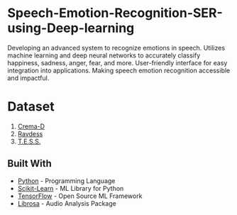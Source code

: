 # Speech-Emotion-Recognition-SER-using-Deep-learning
Developing an advanced system to recognize emotions in speech. Utilizes machine learning and deep neural networks to accurately classify happiness, sadness, anger, fear, and more. User-friendly interface for easy integration into applications. Making speech emotion recognition accessible and impactful.

# Dataset
1. [Crema-D](https://www.kaggle.com/datasets/ejlok1/cremad)
2. [Ravdess](https://www.kaggle.com/datasets/uwrfkaggler/ravdess-emotional-speech-audio)
3. [T.E.S.S.](https://www.kaggle.com/datasets/ejlok1/toronto-emotional-speech-set-tess)

## Built With

- [Python](https://www.python.org) - Programming Language
- [Scikit-Learn](https://scikit-learn.org) - ML Library for Python
- [TensorFlow](https://www.tensorflow.org) - Open Source ML Framework
- [Librosa](https://librosa.org) - Audio Analysis Package

